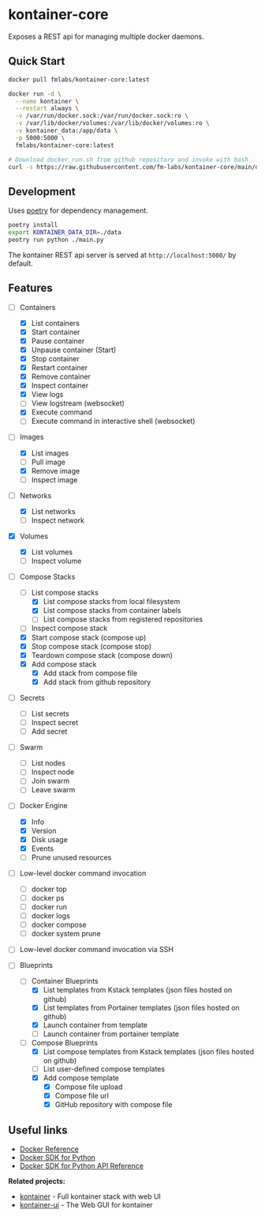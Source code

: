 # kontainer-core

Exposes a REST api for managing multiple docker daemons.


## Quick Start

```bash
docker pull fmlabs/kontainer-core:latest
```

```bash
docker run -d \
  --name kontainer \
  --restart always \
  -v /var/run/docker.sock:/var/run/docker.sock:ro \
  -v /var/lib/docker/volumes:/var/lib/docker/volumes:ro \
  -v kontainer_data:/app/data \
  -p 5000:5000 \
  fmlabs/kontainer-core:latest
```


```bash
# Download docker_run.sh from github repository and invoke with bash
curl -s https://raw.githubusercontent.com/fm-labs/kontainer-core/main/docker_run.sh | bash
```

## Development

Uses [poetry](https://python-poetry.org/) for dependency management.

```bash
poetry install
export KONTAINER_DATA_DIR=./data
peotry run python ./main.py
```

The kontainer REST api server is served at `http://localhost:5000/` by default.

## Features

- [ ] Containers
  - [x] List containers
  - [x] Start container
  - [x] Pause container
  - [x] Unpause container (Start)
  - [x] Stop container
  - [x] Restart container
  - [x] Remove container
  - [x] Inspect container
  - [x] View logs
  - [ ] View logstream (websocket)
  - [x] Execute command
  - [ ] Execute command in interactive shell (websocket)
- [ ] Images
  - [x] List images
  - [ ] Pull image
  - [x] Remove image
  - [ ] Inspect image
- [ ] Networks
  - [x] List networks
  - [ ] Inspect network
- [x] Volumes
  - [x] List volumes
  - [ ] Inspect volume
- [ ] Compose Stacks
  - [ ] List compose stacks
    - [x] List compose stacks from local filesystem
    - [x] List compose stacks from container labels
    - [ ] List compose stacks from registered repositories
  - [ ] Inspect compose stack
  - [x] Start compose stack (compose up)
  - [x] Stop compose stack (compose stop)
  - [x] Teardown compose stack (compose down)
  - [x] Add compose stack
    - [x] Add stack from compose file
    - [x] Add stack from github repository
- [ ] Secrets
  - [ ] List secrets
  - [ ] Inspect secret
  - [ ] Add secret
- [ ] Swarm
  - [ ] List nodes
  - [ ] Inspect node
  - [ ] Join swarm
  - [ ] Leave swarm
- [ ] Docker Engine
  - [x] Info
  - [x] Version
  - [x] Disk usage
  - [x] Events
  - [ ] Prune unused resources

- [ ] Low-level docker command invocation
  - [ ] docker top
  - [ ] docker ps
  - [ ] docker run
  - [ ] docker logs
  - [ ] docker compose
  - [ ] docker system prune
- [ ] Low-level docker command invocation via SSH

- [ ] Blueprints
  - [ ] Container Blueprints
    - [x] List templates from Kstack templates (json files hosted on github)
    - [x] List templates from Portainer templates (json files hosted on github)
    - [x] Launch container from template
    - [ ] Launch container from portainer template

  - [ ] Compose Blueprints
    - [x] List compose templates from Kstack templates (json files hosted on github)
    - [ ] List user-defined compose templates
    - [x] Add compose template
      - [x] Compose file upload
      - [x] Compose file url
      - [x] GitHub repository with compose file

## Useful links

- [Docker Reference](https://docs.docker.com/reference/)
- [Docker SDK for Python](https://docker-py.readthedocs.io/en/stable/)
- [Docker SDK for Python API Reference](https://docker-py.readthedocs.io/en/stable/api.html)


**Related projects:**
- [kontainer](https://github.com/fm-labs/kontainer-ui) - Full kontainer stack with web UI
- [kontainer-ui](https://github.com/fm-labs/kontainer-ui) - The Web GUI for kontainer

